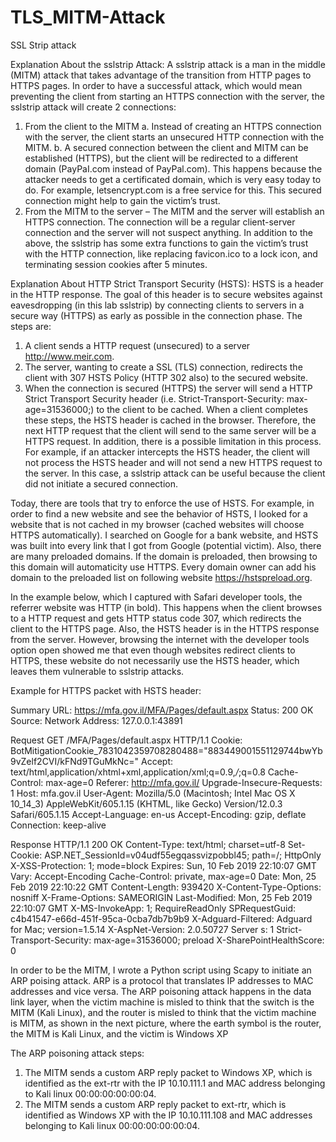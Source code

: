# TLS_MITM-Attack
SSL Strip attack


Explanation About the sslstrip Attack:
A sslstrip attack is a man in the middle (MITM) attack that takes advantage of the transition from HTTP pages to HTTPS pages. In order to have a successful attack, which would mean preventing the client from starting an HTTPS connection with the server, the sslstrip attack will create 2 connections:
1.	 From the client to the MITM
a.	Instead of creating an HTTPS connection with the server, the client starts an unsecured HTTP connection with the MITM.
b.	A secured connection between the client and MITM can be established (HTTPS), but the client will be redirected to a different domain (PayPaI.com instead of PayPal.com). This happens because the attacker needs to get a certificated domain, which is very easy today to do. For example, letsencrypt.com is a free service for this. This secured connection might help to gain the victim’s trust.
2.	From the MITM to the server – The MITM and the server will establish an HTTPS connection. The connection will be a regular client-server connection and the server will not suspect anything.
In addition to the above, the sslstrip has some extra functions to gain the victim’s trust with the HTTP connection, like replacing favicon.ico to a lock icon, and terminating session cookies after 5 minutes.

Explanation About HTTP Strict Transport Security (HSTS):
HSTS is a header in the HTTP response. The goal of this header is to secure websites against eavesdropping (in this lab sslstrip) by connecting clients to servers in a secure way (HTTPS) as early as possible in the connection phase. The steps are:
1.	A client sends a HTTP request (unsecured) to a server http://www.meir.com. 
2.	The server, wanting to create a SSL (TLS) connection, redirects the client with 307 HSTS Policy (HTTP 302 also) to the secured website. 
3.	When the connection is secured (HTTPS) the server will send a HTTP Strict Transport Security header (i.e. Strict-Transport-Security: max-age=31536000;) to the client to be cached.
When a client completes these steps, the HSTS header is cached in the browser. Therefore, the next HTTP request that the client will send to the same server will be a HTTPS request. In addition, there is a possible limitation in this process. For example, if an attacker intercepts the HSTS header, the client will not process the HSTS header and will not send a new HTTPS request to the server. In this case, a sslstrip attack can be useful because the client did not initiate a secured connection.

Today, there are tools that try to enforce the use of HSTS. For example, in order to find a new website and see the behavior of HSTS, I looked for a website that is not cached in my browser (cached websites will choose HTTPS automatically). I searched on Google for a bank website, and HSTS was built into every link that I got from Google (potential victim). Also, there are many preloaded domains. If the domain is preloaded, then browsing to this domain will automaticity use HTTPS. Every domain owner can add his domain to the preloaded list on following website https://hstspreload.org. 

In the example below, which I captured with Safari developer tools, the referrer website was HTTP (in bold). This happens when the client browses to a HTTP request and gets HTTP status code 307, which redirects the client to the HTTPS page. Also, the HSTS header is in the HTTPS response from the server. However, browsing the internet with the developer tools option open showed me that even though websites redirect clients to HTTPS, these website do not necessarily use the HSTS header, which leaves them vulnerable to sslstrip attacks.   

Example for HTTPS packet with HSTS header:

Summary
URL: https://mfa.gov.il/MFA/Pages/default.aspx
Status: 200 OK
Source: Network
Address: 127.0.0.1:43891

Request
GET /MFA/Pages/default.aspx HTTP/1.1
Cookie: BotMitigationCookie_7831042359708280488="883449001551129744bwYb9vZelf2CVI/kFNd9TGuMkNc="
Accept: text/html,application/xhtml+xml,application/xml;q=0.9,*/*;q=0.8
Cache-Control: max-age=0
Referer: http://mfa.gov.il/
Upgrade-Insecure-Requests: 1
Host: mfa.gov.il
User-Agent: Mozilla/5.0 (Macintosh; Intel Mac OS X 10_14_3) AppleWebKit/605.1.15 (KHTML, like Gecko) Version/12.0.3 Safari/605.1.15
Accept-Language: en-us
Accept-Encoding: gzip, deflate
Connection: keep-alive

Response
HTTP/1.1 200 OK
Content-Type: text/html; charset=utf-8
Set-Cookie: ASP.NET_SessionId=v04udf55egqassvizpobbl45; path=/; HttpOnly
X-XSS-Protection: 1; mode=block
Expires: Sun, 10 Feb 2019 22:10:07 GMT
Vary: Accept-Encoding
Cache-Control: private, max-age=0
Date: Mon, 25 Feb 2019 22:10:22 GMT
Content-Length: 939420
X-Content-Type-Options: nosniff
X-Frame-Options: SAMEORIGIN
Last-Modified: Mon, 25 Feb 2019 22:10:07 GMT
X-MS-InvokeApp: 1; RequireReadOnly
SPRequestGuid: c4b41547-e66d-451f-95ca-0cba7db7b9b9
X-Adguard-Filtered: Adguard for Mac; version=1.5.14
X-AspNet-Version: 2.0.50727
Server
s: 1
Strict-Transport-Security: max-age=31536000; preload
X-SharePointHealthScore: 0



In order to be the MITM, I wrote a Python script using Scapy to initiate an ARP poising attack. ARP is a protocol that translates IP addresses to MAC addresses and vice versa. The ARP poisoning attack happens in the data link layer, when the victim machine is misled to think that the switch is the MITM (Kali Linux), and the router is misled to think that the victim machine is MITM, as shown in the next picture, where the earth symbol is the router, the MITM is Kali Linux, and the victim is Windows XP

The ARP poisoning attack steps:
1.	The MITM sends a custom ARP reply packet to Windows XP, which is identified as the ext-rtr with the IP 10.10.111.1 and MAC address belonging to Kali linux 00:00:00:00:00:04.
2.	The MITM sends a custom ARP reply packet to ext-rtr, which is identified as Windows XP with the IP 10.10.111.108 and MAC addresses belonging to Kali linux 00:00:00:00:00:04.
